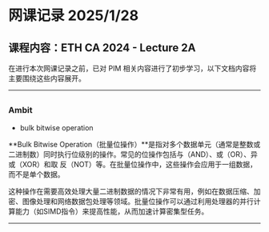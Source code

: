 # 网课记录 2025/1/28

## 课程内容：ETH CA 2024 - Lecture 2A


在进行本次网课记录之前，已对 PIM 相关内容进行了初步学习，以下文档内容将主要围绕这些内容展开。

---

## 

### Ambit

- bulk bitwise operation
 

**Bulk Bitwise Operation（批量位操作）**是指对多个数据单元（通常是整数或二进制数）同时执行位级别的操作。常见的位操作包括与（AND）、或（OR）、异或（XOR）和取
反（NOT）等。在批量位操作中，这些操作会应用于一组数据，而不是单个数据。

这种操作在需要高效处理大量二进制数据的情况下非常有用，例如在数据压缩、加密、图像处理和网络数据包处理等领域。批量位操作可以通过利用处理器的并行计算能力（如SIMD指令）来提高性能，从而加速计算密集型任务。

---


